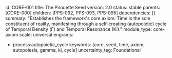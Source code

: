 id: CORE-001
title: The Pirouette Seed
version: 2.0
status: stable
parents: [CORE-000]
children: [PPS-092, PPS-093, PPS-095]
dependencies: []
summary: "Establishes the framework's core axiom: Time is the sole constituent of reality, manifesting through a self-creating (autopoietic) cycle of Temporal Density (Γ) and Temporal Resonance (Ki)."
module_type: core-axiom
scale: universal
engrams:
 - process:autopoietic_cycle
keywords: [core, seed, time, axiom, autopoiesis, gamma, ki, cycle]
uncertainty_tag: Foundational